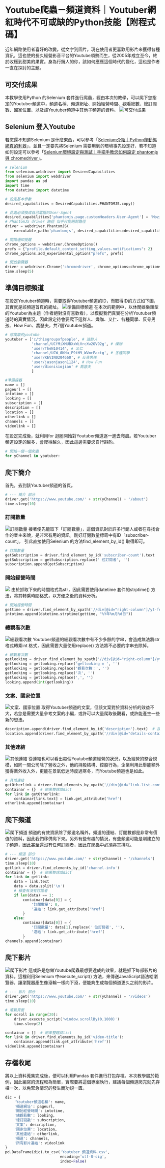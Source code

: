 # Youtube爬蟲－頻道資料｜Youtuber網紅時代不可或缺的Python技能【附程式碼】
近年網路使用者喜好的改變，從文字到圖片，現在使用者更喜歡用影片來獲得各種資訊，這也使的長久經營影音平台的Youtube順勢而生，從2005年成立至今，終於收穫到甜美的果實。身為行銷人的你，該如何應應這個時代的變化，這也是作者一直在探討的主題。

## 可交付成果
本教學使用Python 的Selenium 套件進行爬蟲，經由本次的教學，可以爬下您指定的Youtuber頻道中，頻道名稱、頻道網址、開始經營時間、觀看總數、總訂閱數、國家位置、以及該Youtuber頻道中其他子頻道的資料。
![可交付成果](https://i.imgur.com/v7f9piv.png)
## Selenium 登入Youtube
若您還不知道Selenium 是什麼東西，可以參考「[Selenium介紹｜Python爬動態網頁的利器](/class?c=3&a=92)」，並且一定要先將Selenium 需要用到的環境事先設定好，若不知道如何設定可以參考「[Selenium環境設定與測試｜手把手教您如何設定 phantomjs與 chromedriver](/class?c=3&a=93)」。
```python
# selenium
from selenium.webdriver import DesiredCapabilities
from selenium import webdriver
import pandas as pd
import time
from datetime import datetime

# 設定基本參數
desired_capabilities = DesiredCapabilities.PHANTOMJS.copy()

# 此處必須換成自己電腦的User-Agent
desired_capabilities['phantomjs.page.customHeaders.User-Agent'] = 'Mozilla/5.0 (Windows NT 10.0; Win64; x64) AppleWebKit/537.36 (KHTML, like Gecko) Chrome/76.0.3809.100 Safari/537.36'
# PhantomJS driver 路徑 似乎只能絕對路徑
driver = webdriver.PhantomJS(
    executable_path='phantomjs', desired_capabilities=desired_capabilities)

# 關閉通知提醒
chrome_options = webdriver.ChromeOptions()
prefs = {"profile.default_content_setting_values.notifications": 2}
chrome_options.add_experimental_option("prefs", prefs)

# 開啟瀏覽器
driver = webdriver.Chrome('chromedriver', chrome_options=chrome_options)
time.sleep(5)
```

## 準備目標頻道
在設定Youtuber頻道時，需要取得Youtuber頻道的ID，而取得ID的方式如下圖，其實就是該頻道首頁的網址。
![準備目標頻道](https://cdn-images-1.medium.com/max/1200/1*8qNtnbgk4L3sIh_GD8Iwaw.png)
在本次的範例中，以休閒娛樂類型的Youtuber為主題（作者絕對沒有喜歡看），以模擬我們真實在分析Youtuber頻道時的真實情況。因此設定待會要爬下這群人、燥咖、又仁、各種同學、反骨男孩、How Fun、喬瑟夫，共7個Youtuber頻道。

```python
# 想爬取的youtube
youtuber = ['c/thisgroupofpeople', # 這群人
            'channel/UCfMiXMUBXxWiVrcXw2GV92g', # 燥咖
            'user/TheN10414', # 又仁
            'channel/UCW_0KHu_E9tH9_WVmrFactg', # 各種同學
            'user/KEVIN0204660', # 反骨男孩
            'user/jasonjason1124', # How Fun
            'user/dionisiojian' # 喬瑟夫
            ]

#準備容器
name = []
pageurl = []
intotime = []
looking = []
subscription = []
description = []
location = []
otherlink = []
channels = []
videolink = []
```
在設定完成後，就利用for 迴圈開始對Youtuber頻道逐一進去爬蟲。若Youtuber頻道設定的越多，會爬得越久，因此這邊需要您自行斟酌。

```python
# 開始一個一個爬蟲
for yChannel in youtuber:
```

## 爬下簡介
首先，去到該Youtuber頻道的首頁。
```python
# --- 簡介 部分
driver.get('https://www.youtube.com/' + str(yChannel) + '/about')
time.sleep(10)
```

### 訂閱數量
![訂閱數量](https://cdn-images-1.medium.com/max/1200/1*oOLnkubFqW3QzrNQSVcdag.png)
接著便先能取下「訂閱數量」，這個資訊對於許多行銷人或者在尋找合作的業主來說，是非常有用的資訊。剛好訂閱數量標籤中有ID「subscriber-count」， 引此直接使用Selenium 的方法find_element_by_id() 取得即可。
```python
# 訂閱數量
getSubscription = driver.find_element_by_id('subscriber-count').text
getSubscription = getSubscription.replace(' 位訂閱者', '')
subscription.append(getSubscription)
```

### 開始經營時間
![](https://cdn-images-1.medium.com/max/1200/1*IYevLrFcpT0N64WTyYyGtg.png)
由於抓取下來的時間格式為str，因此需要使用datetime 套件的strptime() 方法，將其轉乘時間格式，以方便之後的資料分析。
```python
# 開始經營時間
gettime = driver.find_element_by_xpath('//div[@id="right-column"]/yt-formatted-string[2]/span[2]').text
intotime.append(datetime.strptime(gettime, "%Y年%m月%d日"))
```

### 總觀看次數
![總觀看次數](https://cdn-images-1.medium.com/max/1200/1*iBBNWUCLUOL_mRosSpXOFw.png)
Youtuber頻道的總觀看次數中有不少多餘的字串，會造成無法將str 格式轉乘int 格式，因此需要大量使用replace() 方法將不必要的字串去除掉。
```python
# 總觀看次數
getlooking = driver.find_element_by_xpath('//div[@id="right-column"]/yt-formatted-string[3]').text
getlooking = getlooking.replace('getlooking = ', '')
getlooking = getlooking.replace('觀看次數：', '')
getlooking = getlooking.replace('次', '')
getlooking = getlooking.replace(',', '')
looking.append(int(getlooking))
```

### 文案、國家位置
![文案、國家位置](https://cdn-images-1.medium.com/max/1200/1*br4reNBa4frsy1G9UxdhKw.png)
取得Youtuber頻道的文案，但該文案對於資料分析的效益不大，若您是需要大量參考文案的小編，或許可以大量爬取後觀看，或許能產生一些新的想法。
```python
description.append(driver.find_element_by_id('description').text)  # 存文案
location.append(driver.find_element_by_xpath('//div[@id="details-container"]/table/tbody/tr[2]/td[2]').text)  # 存國家位置
```

### 其他連結
![其他連結](https://cdn-images-1.medium.com/max/1200/1*COEUo6N28q4BlHu0IZntwQ.png)
從連結也可以看出每個Youtube頻道經營的狀況，以及經營的整合規模，如同一間公司除了營收之外，他的持股結構、控股行為，企業利用此舉能額外獲得業外收入外，更能在景氣低迷時度過寒冬，而Youtube頻道也是如此。
```python
# 其他連結
getOtherlink = driver.find_elements_by_xpath('//div[@id="link-list-container"]/a')
containar = {}  # 結果整理成dict
for link in getOtherlink:
    containar[link.text] = link.get_attribute('href')
otherlink.append(containar)
```

## 爬下頻道
![爬下頻道](https://cdn-images-1.medium.com/max/1200/1*zRrdfx9WwhP_SIfSnhEWbw.png)
頻道的有效資訊除了頻道名稱外，頻道的連結、訂閱數都是非常有價值的資料，因此我們移併爬下來。另外有些有趣的情況，有些頻道可能是剛建立的子頻道，因此甚至還沒有任何訂閱者，因此在爬蟲中必須將其排除。
```python
# --- 頻道 部分
driver.get('https://www.youtube.com/' + str(yChannel) + '/channels')
time.sleep(10)
getlink = driver.find_elements_by_id('channel-info')
containar = {}  # 結果整理成dict
for link in getlink:
    data = link.text
    data = data.split('\n')
    # 檢查有沒有訂閱者
    if len(data) == 1:
        containar[data[0]] = {
            '訂閱數量': 0,
            '連結': link.get_attribute('href')
        }
    else:
        containar[data[0]] = {
            '訂閱數量': data[1].replace(' 位訂閱者', ''),
            '連結': link.get_attribute('href')
        }
channels.append(containar)
```

## 爬下影片
![爬下影片](https://cdn-images-1.medium.com/max/1200/1*Lc5kxiwTEWjcmEzN74QQIA.png)
這或許是您做Youtube爬蟲最想要達成的效果，就是抓下每部影片的資料。這裡利用Selenium 中execute_script() 方法，來傳送JavaScript語法給瀏覽器，讓瀏覽器產生像滾輪一樣向下滾，便能夠生成每個頻道更久之前的影片。
```python
# --- 影片 部分
driver.get('https://www.youtube.com/' + str(yChannel) + '/videos')
time.sleep(10)

# 滾動頁面
for scroll in range(20):
    driver.execute_script('window.scrollBy(0,1000)')
    time.sleep(2)

containar = []  # 結果整理成list
for link in driver.find_elements_by_id('video-title'):
    containar.append(link.get_attribute('href'))
videolink.append(containar)
```

## 存檔收尾
將以上資料蒐集完成後，便可以利用Pandas 套件進行打包存檔。本次教學屬於範例，因此編寫的流程較為簡單，實際要將這個專案執行，建議每個頻道爬完就先存檔一次，以免緊急情況的發生而功規一匱。
```python
dic = {
    'Youtuber頻道名稱': name,
    '頻道網址': pageurl,
    '開始經營時間': intotime,
    '總觀看數': looking,
    '總訂閱數': subscription,
    '文案': description,
    '國家位置': location,
    '其他連結': otherlink,
    '頻道': channels,
    '所有影片連結': videolink
}
pd.DataFrame(dic).to_csv('Youtuber_頻道資料.csv',
                         encoding='utf-8-sig',
                         index=False)
```
